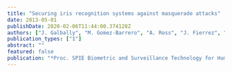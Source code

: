 ```yaml
---
title: "Securing iris recognition systems against masquerade attacks"
date: 2013-05-01
publishDate: 2020-02-06T11:44:00.374128Z
authors: ["J. Galbally", "M. Gomez-Barrero", "A. Ross", "J. Fierrez", "J. Ortega-Garcia"]
publication_types: ["1"]
abstract: ""
featured: false
publication: "*Proc. SPIE Biometric and Surveillance Technology for Human and Activity Identification X, BSTHAI*"
---
```



